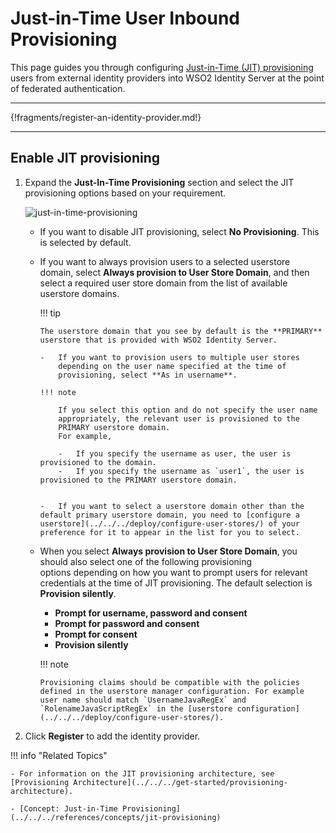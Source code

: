 # Just-in-Time User Inbound Provisioning

This page guides you through configuring [Just-in-Time (JIT) provisioning](../../../references/concepts/jit-provisioning) users from external identity providers into WSO2 Identity Server at the point of federated authentication. 

-----

{!fragments/register-an-identity-provider.md!}

----

## Enable JIT provisioning

1.  Expand the **Just-In-Time Provisioning** section and select the JIT
    provisioning options based on your requirement.  
    
    ![just-in-time-provisioning](../../../assets/img/guides/just-in-time-provisioning.png)   
    
    -   If you want to disable JIT provisioning, select **No
        Provisioning**. This is selected by default.
    -   If you want to always provision users to a selected userstore
        domain, select **Always provision to User Store Domain**, and
        then select a required user store domain from the list of
        available userstore domains.

        !!! tip
        
            The userstore domain that you see by default is the **PRIMARY**
            userstore that is provided with WSO2 Identity Server.
    
            -   If you want to provision users to multiple user stores
                depending on the user name specified at the time of
                provisioning, select **As in username**.
    
            !!! note
                        
                If you select this option and do not specify the user name
                appropriately, the relevant user is provisioned to the
                PRIMARY userstore domain.  
                For example,
                        
                -   If you specify the username as user, the user is provisioned to the domain.
                -   If you specify the username as `user1`, the user is provisioned to the PRIMARY userstore domain.


            -   If you want to select a userstore domain other than the default primary userstore domain, you need to [configure a userstore](../../../deploy/configure-user-stores/) of your preference for it to appear in the list for you to select.


    -   When you select **Always provision to User Store Domain**, you
        should also select one of the following provisioning
        options depending on how you want to prompt users for relevant
        credentials at the time of JIT provisioning. The default
        selection is **Provision silently**.

        -   **Prompt for username, password and consent**
        -   **Prompt for password and consent**
        -   **Prompt for consent**
        -   **Provision silently**

        !!! note
        
            Provisioning claims should be compatible with the policies
            defined in the userstore manager configuration. For example
            user name should match `UsernameJavaRegEx` and `RolenameJavaScriptRegEx` in the [userstore configuration](../../../deploy/configure-user-stores/).

2.  Click **Register** to add the identity provider.


!!! info "Related Topics"

    - For information on the JIT provisioning architecture, see [Provisioning Architecture](../../../get-started/provisioning-architecture).

    - [Concept: Just-in-Time Provisioning](../../../references/concepts/jit-provisioning)

<!--For information on how to configure purposes and appropriate user
    attributes to obtain user consent at the time of JIT provisioning, see
    [Configuring Just-In-Time Provisioning Consent
    Purposes](../../learn/configuring-just-in-time-provisioning-consent-purposes).

    For information on how to customize the default user name and password
    provisioning user interfaces, see [Customizing Just-In-Time Provisioning
    User Interfaces](../../learn/customizing-just-in-time-provisioning-user-interfaces).
    
    [Guide: Outbound Just-in-Time Provisioning](TODO:link-to-guide)-->
    